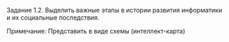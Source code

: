 Задание 1.2. Выделить важные этапы в истории развития информатики и их социальные последствия. 

Примечание: Представить в виде схемы (интеллект-карта) 
